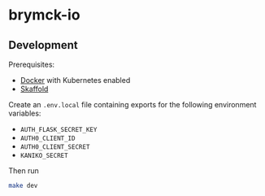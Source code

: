 brymck-io
=========

Development
-----------

Prerequisites:

* [Docker](https://www.docker.com/get-started) with Kubernetes enabled
* [Skaffold](https://github.com/GoogleContainerTools/skaffold)

Create an `.env.local` file containing exports for the following environment variables:

* `AUTH_FLASK_SECRET_KEY`
* `AUTH0_CLIENT_ID`
* `AUTH0_CLIENT_SECRET`
* `KANIKO_SECRET`

Then run

```bash
make dev
```
